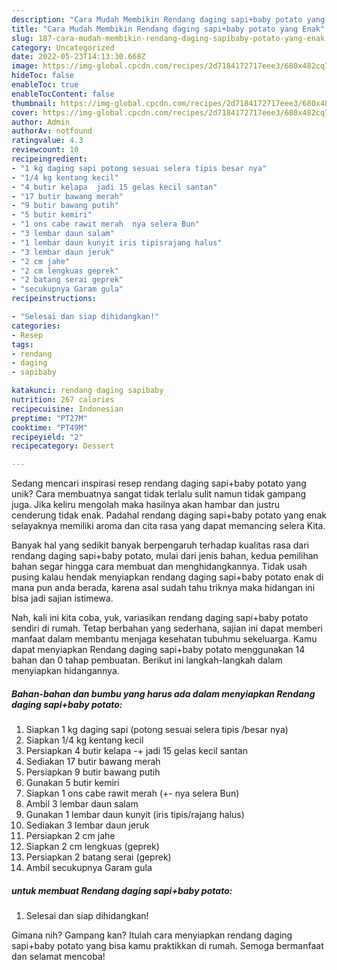 ```yaml
---
description: "Cara Mudah Membikin Rendang daging sapi+baby potato yang Enak"
title: "Cara Mudah Membikin Rendang daging sapi+baby potato yang Enak"
slug: 187-cara-mudah-membikin-rendang-daging-sapibaby-potato-yang-enak
category: Uncategorized
date: 2022-05-23T14:13:30.668Z
image: https://img-global.cpcdn.com/recipes/2d7184172717eee3/680x482cq70/rendang-daging-sapibaby-potato-foto-resep-utama.jpg
hideToc: false
enableToc: true
enableTocContent: false
thumbnail: https://img-global.cpcdn.com/recipes/2d7184172717eee3/680x482cq70/rendang-daging-sapibaby-potato-foto-resep-utama.jpg
cover: https://img-global.cpcdn.com/recipes/2d7184172717eee3/680x482cq70/rendang-daging-sapibaby-potato-foto-resep-utama.jpg
author: Admin
authorAv: notfound
ratingvalue: 4.3
reviewcount: 10
recipeingredient:
- "1 kg daging sapi potong sesuai selera tipis besar nya"
- "1/4 kg kentang kecil"
- "4 butir kelapa  jadi 15 gelas kecil santan"
- "17 butir bawang merah"
- "9 butir bawang putih"
- "5 butir kemiri"
- "1 ons cabe rawit merah  nya selera Bun"
- "3 lembar daun salam"
- "1 lembar daun kunyit iris tipisrajang halus"
- "3 lembar daun jeruk"
- "2 cm jahe"
- "2 cm lengkuas geprek"
- "2 batang serai geprek"
- "secukupnya Garam gula"
recipeinstructions:

- "Selesai dan siap dihidangkan!"
categories:
- Resep
tags:
- rendang
- daging
- sapibaby

katakunci: rendang daging sapibaby 
nutrition: 267 calories
recipecuisine: Indonesian
preptime: "PT27M"
cooktime: "PT49M"
recipeyield: "2"
recipecategory: Dessert

---
```





Sedang mencari inspirasi resep rendang daging sapi+baby potato yang unik? Cara membuatnya sangat tidak terlalu sulit namun tidak gampang juga. Jika keliru mengolah maka hasilnya akan hambar dan justru cenderung tidak enak. Padahal rendang daging sapi+baby potato yang enak selayaknya memiliki aroma dan cita rasa yang dapat memancing selera Kita.







Banyak hal yang sedikit banyak berpengaruh terhadap kualitas rasa dari rendang daging sapi+baby potato, mulai dari jenis bahan, kedua pemilihan bahan segar hingga cara membuat dan menghidangkannya. Tidak usah pusing kalau hendak menyiapkan rendang daging sapi+baby potato enak di mana pun anda berada, karena asal sudah tahu triknya maka hidangan ini bisa jadi sajian istimewa.






Nah, kali ini kita coba, yuk, variasikan rendang daging sapi+baby potato sendiri di rumah. Tetap berbahan yang sederhana, sajian ini dapat memberi manfaat dalam membantu menjaga kesehatan tubuhmu sekeluarga. Kamu dapat menyiapkan Rendang daging sapi+baby potato menggunakan 14 bahan dan 0 tahap pembuatan. Berikut ini langkah-langkah dalam menyiapkan hidangannya.

<!--inarticleads1-->

##### Bahan-bahan dan bumbu yang harus ada dalam menyiapkan Rendang daging sapi+baby potato:

1. Siapkan 1 kg daging sapi (potong sesuai selera tipis /besar nya)
1. Siapkan 1/4 kg kentang kecil
1. Persiapkan 4 butir kelapa -+ jadi 15 gelas kecil santan
1. Sediakan 17 butir bawang merah
1. Persiapkan 9 butir bawang putih
1. Gunakan 5 butir kemiri
1. Siapkan 1 ons cabe rawit merah (+- nya selera Bun)
1. Ambil 3 lembar daun salam
1. Gunakan 1 lembar daun kunyit (iris tipis/rajang halus)
1. Sediakan 3 lembar daun jeruk
1. Persiapkan 2 cm jahe
1. Siapkan 2 cm lengkuas (geprek)
1. Persiapkan 2 batang serai (geprek)
1. Ambil secukupnya Garam gula




<!--inarticleads2-->

#####  untuk membuat Rendang daging sapi+baby potato:


1. Selesai dan siap dihidangkan!



Gimana nih? Gampang kan? Itulah cara menyiapkan rendang daging sapi+baby potato yang bisa kamu praktikkan di rumah. Semoga bermanfaat dan selamat mencoba!
